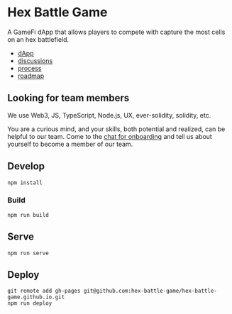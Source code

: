 # Hex Battle Game

A GameFi dApp that allows players to compete with capture the most cells on an hex battlefield.

- [dApp](https://hex-battle-game.github.io)
- [discussions](https://github.com/orgs/hex-battle-game/discussions)
- [process](https://github.com/orgs/hex-battle-game/projects/1/views/1?visibleFields=%5B%22Title%22%2C%22Assignees%22%2C%22Status%22%2C%22Labels%22%2C%22Milestone%22%5D)
- [roadmap](https://github.com/hex-battle-game/dapp/milestones)

## Looking for team members

We use Web3, JS, TypeScript, Node.js, UX, ever-solidity, solidity, etc.

You are a curious mind, and your skills, both potential and realized, can be helpful to our team. Come to the [chat for onboarding](https://t.me/+AAkXBo0fhhlmODAy) and tell us about yourself to become a member of our team.

## Develop

```shell
npm install
```

### Build

```shell
npm run build
```

## Serve

```shell
npm run serve
```

## Deploy

```shell
git remote add gh-pages git@github.com:hex-battle-game/hex-battle-game.github.io.git
npm run deploy
```
